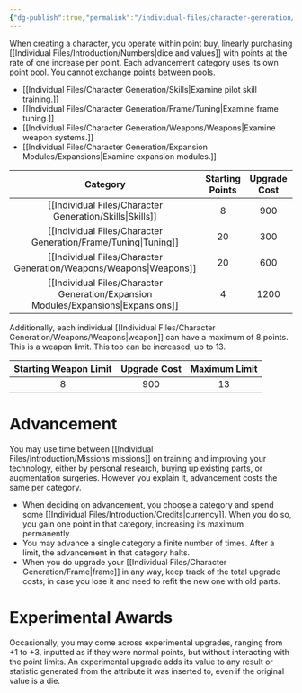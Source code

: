 ```yaml
---
{"dg-publish":true,"permalink":"/individual-files/character-generation/points/"}
---
```


When creating a character, you operate within point buy, linearly purchasing [[Individual Files/Introduction/Numbers\|dice and values]] with points at the rate of one increase per point. Each advancement category uses its own point pool. You cannot exchange points between pools.
* [[Individual Files/Character Generation/Skills\|Examine pilot skill training.]]
* [[Individual Files/Character Generation/Frame/Tuning\|Examine frame tuning.]]
* [[Individual Files/Character Generation/Weapons/Weapons\|Examine weapon systems.]]
* [[Individual Files/Character Generation/Expansion Modules/Expansions\|Examine expansion modules.]]

|    Category    | Starting Points | Upgrade Cost | Maximum Points |
| :------------: | :-------------: | :----------: | :------------: |
|   [[Individual Files/Character Generation/Skills\|Skills]]   |        8        |     900      |       13       |
|   [[Individual Files/Character Generation/Frame/Tuning\|Tuning]]   |       20        |     300      |       60       |
|  [[Individual Files/Character Generation/Weapons/Weapons\|Weapons]]   |       20        |     600      |       30       |
| [[Individual Files/Character Generation/Expansion Modules/Expansions\|Expansions]] |        4        |     1200     |       8        |


Additionally, each individual [[Individual Files/Character Generation/Weapons/Weapons\|weapon]] can have a maximum of 8 points. This is a weapon limit. This too can be increased, up to 13.

| Starting Weapon Limit | Upgrade Cost | Maximum Limit |
|:---------------------:|:------------:|:-------------:|
|           8           |     900      |      13       |

# Advancement
You may use time between [[Individual Files/Introduction/Missions\|missions]] on training and improving your technology, either by personal research, buying up existing parts, or augmentation surgeries. However you explain it, advancement costs the same per category.
* When deciding on advancement, you choose a category and spend some [[Individual Files/Introduction/Credits\|currency]]. When you do so, you gain one point in that category, increasing its maximum permanently. 
* You may advance a single category a finite number of times. After a limit, the advancement in that category halts.
* When you do upgrade your [[Individual Files/Character Generation/Frame\|frame]] in any way, keep track of the total upgrade costs, in case you lose it and need to refit the new one with old parts.

# Experimental Awards
Occasionally, you may come across experimental upgrades, ranging from +1 to +3, inputted as if they were normal points, but without interacting with the point limits. An experimental upgrade adds its value to any result or statistic generated from the attribute it was inserted to, even if the original value is a die.
